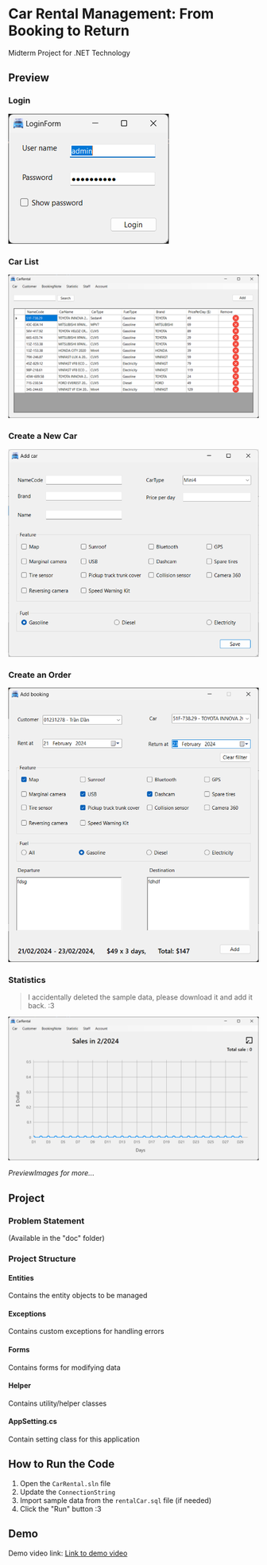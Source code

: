 <!--title-->

# Car Rental Management: From Booking to Return

<!--/title-->

Midterm Project for .NET Technology  

## Preview

### Login
![login](./previewImages/login-form.png)  

### Car List
![list-car](./previewImages/car.png)  

### Create a New Car
![add-car](./previewImages/car-add.png)  

### Create an Order
![booking-add](./previewImages/booking-add.png)    

### Statistics

> I accidentally deleted the sample data, please download it and add it back. :3

![report](./previewImages/report.png)  

*PreviewImages for more...*  

## Project

### Problem Statement

(Available in the "doc" folder)

### Project Structure

#### Entities

Contains the entity objects to be managed  

#### Exceptions
Contains custom exceptions for handling errors  

#### Forms
Contains forms for modifying data  

#### Helper
Contains utility/helper classes  

#### AppSetting.cs

Contain setting class for this application

## How to Run the Code  

1. Open the `CarRental.sln` file  
2. Update the `ConnectionString`  
3. Import sample data from the `rentalCar.sql` file (if needed)  
4. Click the "Run" button :3  

## Demo  

Demo video link: [Link to demo video](https://drive.google.com/file/d/1rL4p9SZfrcRLiDWL5ugG018qMnZMYFXr/view?usp=sharing)  
